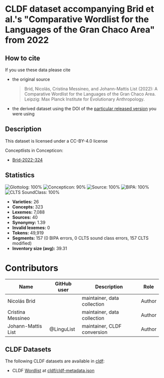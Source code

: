 # CLDF dataset accompanying Brid et al.'s "Comparative Wordlist for the Languages of the Gran Chaco Area" from 2022

## How to cite

If you use these data please cite
- the original source
  > Brid, Nicolás, Cristina Messineo, and Johann-Mattis List (2022): A Comparative Wordlist for the Languages of the Gran Chaco Area. Leipzig: Max Planck Institute for Evolutionary Anthropology.
- the derived dataset using the DOI of the [particular released version](../../releases/) you were using

## Description


This dataset is licensed under a CC-BY-4.0 license


Conceptlists in Concepticon:
- [Brid-2022-324](https://concepticon.clld.org/contributions/Brid-2022-324)
## Statistics


![Glottolog: 100%](https://img.shields.io/badge/Glottolog-100%25-brightgreen.svg "Glottolog: 100%")
![Concepticon: 90%](https://img.shields.io/badge/Concepticon-90%25-green.svg "Concepticon: 90%")
![Source: 100%](https://img.shields.io/badge/Source-100%25-brightgreen.svg "Source: 100%")
![BIPA: 100%](https://img.shields.io/badge/BIPA-100%25-brightgreen.svg "BIPA: 100%")
![CLTS SoundClass: 100%](https://img.shields.io/badge/CLTS%20SoundClass-100%25-brightgreen.svg "CLTS SoundClass: 100%")

- **Varieties:** 26
- **Concepts:** 323
- **Lexemes:** 7,088
- **Sources:** 40
- **Synonymy:** 1.39
- **Invalid lexemes:** 0
- **Tokens:** 49,919
- **Segments:** 157 (0 BIPA errors, 0 CLTS sound class errors, 157 CLTS modified)
- **Inventory size (avg):** 39.31

# Contributors

Name | GitHub user | Description | Role
--- | --- | --- | ---
Nicolás Brid | | maintainer, data collection | Author
Cristina Messineo | | maintainer, data collection | Author
Johann-Mattis List | @LinguList | maintainer, CLDF conversion | Author 




## CLDF Datasets

The following CLDF datasets are available in [cldf](cldf):

- CLDF [Wordlist](https://github.com/cldf/cldf/tree/master/modules/Wordlist) at [cldf/cldf-metadata.json](cldf/cldf-metadata.json)
